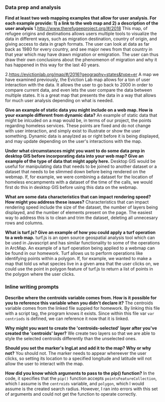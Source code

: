 ### Data prep and analysis

**Find at least two web mapping examples that allow for user analysis. For each example provide: 1) a link to the web map and 2) a description of the user analysis**
1.http://www.therefugeeproject.org/#/2018
This map, of refugee origins and destinations allows users multiple tools to visualize the data in different ways, such as migration destination, country of origin, and giving access to data in graph formats. The user can look at data as far back as 1980 for every country, and see major news from that country in that year which may have drawn migration or emigration. The user can thus draw their own conclusions about the phenomenon of migration and why it has happened in this way for the last 40 years.

2.https://evictionlab.org/map/#/2016?geography=states&type=er
A map we have examined previously, the Eviction Lab map allows for a ton of user interaction with the data. It allows the user to go back to 2000 in order to compare current data, and even lets the user compare the data between multiple states. It is a great map that presents the data in a way that allows for much user analysis depending on what is needed.

**Give an example of static data you might include on a web map. How is your example different from dynamic data?**
An example of static data that might be inlcuded on a map would be, in terms of our project, the points regarding homeless services. These points are fixed and do not change with user interaction, and simply exist to illustrate or show the user something. Dynamic data is anaylzed as or right before it is being displayed, and may update depending on the user's interactions with the map.

**Under what circumstances might you want to do some data prep in desktop GIS before incorporating data into your web map? Give an example of the type of data that might apply here.**
Desktop GIS would be useful for manipulating data that needs to be joined to another dataset or a dataset that needs to be slimmed down before being rendered on the webmap. If, for example, we were combining a dataset for the location of homeless encampments with a dataset of the time of the calls, we would first do this in desktop GIS before using this data on the webmap.

**What are some data characteristics that can impact rendering speed? How might you address these issues?**
Characteristics that can impact rendering speed include the size of the dataset, the number of layers being displayed, and the number of elements present on the page. The easiest way to address this is to clean and trim the dataset, deleting all unnecesary rows and columns.

**What is turf.js? Give an example of how you could apply a turf operation to a web map.**
turf.js is an open source geospatial analysis tool which can be used in Javascript and has similar functionality to some of the operations in ArcMap. An example of a turf operation being applied to a webmap can be found in our homework. Turf allows us to perform operations like identifying points within a polygon. If, for example, we wanted to make a map that told us what species live in a given area that the user clicks on, we could use the point in polygon feature of turf.js to return a list of points in the polygon where the user clicks.

### Inline writing prompts

**Describe where the centroids variable comes from. How is it possible for you to reference this variable when you didn't declare it?**
The centroids variable comes from the linked file suppied for homework. By linking this file with a script tag, the program knows it exists. Since within this file var `var centriods` is defined, we can reference it now that it is linked.

**Why might you want to create the 'centroids-selected' layer after you've created the 'centroids' layer?**
We create two layers so that we are able to style the selected centroids differently than the unselected ones.

**Should you set the marker's lngLat and add it to the map? Why or why not?**
You should not. The marker needs to appear whereever the user clicks, so setting its location to a specified longitude and latitude will not allow the user to interact with the map.

**How did you know which arguments to pass to the pip() function?**
In the code, it specifies that the `pip()` function accepts `pointsFeatureCollection`, which I assume is the `centroids` variable, and `polygon`, which I would assume is the created search radius. However, I ran into errors with this set of arguments and could not get the function to operate correctly.
